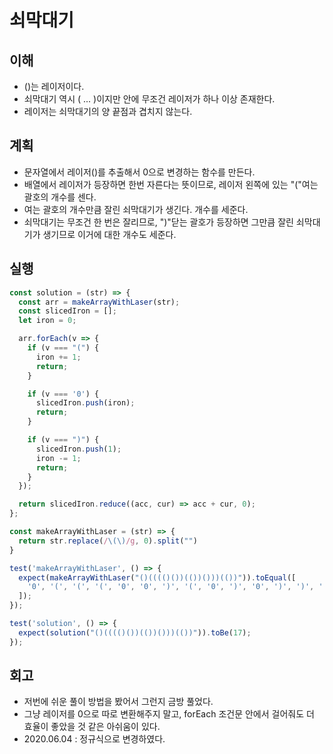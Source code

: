 # 쇠막대기

## 이해

- ()는 레이저이다.
- 쇠막대기 역시 ( ... )이지만 안에 무조건 레이저가 하나 이상 존재한다.
- 레이저는 쇠막대기의 양 끝점과 겹치지 않는다.

## 계획

- 문자열에서 레이저()를 추출해서 0으로 변경하는 함수를 만든다.
- 배열에서 레이저가 등장하면 한번 자른다는 뜻이므로, 레이저 왼쪽에 있는 "("여는 괄호의 개수를 센다.
- 여는 괄호의 개수만큼 잘린 쇠막대기가 생긴다. 개수를 세준다.
- 쇠막대기는 무조건 한 번은 잘리므로, ")"닫는 괄호가 등장하면 그만큼 잘린 쇠막대기가 생기므로 이거에 대한 개수도 세준다.

## 실행

```javascript
const solution = (str) => {
  const arr = makeArrayWithLaser(str);
  const slicedIron = [];
  let iron = 0;

  arr.forEach(v => {
    if (v === "(") {
      iron += 1;
      return;
    }

    if (v === '0') {
      slicedIron.push(iron);
      return;
    }

    if (v === ")") {
      slicedIron.push(1);
      iron -= 1;
      return;
    }
  });

  return slicedIron.reduce((acc, cur) => acc + cur, 0);
};

const makeArrayWithLaser = (str) => {
  return str.replace(/\(\)/g, 0).split("")
}

test('makeArrayWithLaser', () => {
  expect(makeArrayWithLaser("()(((()())(())()))(())")).toEqual([
    '0', '(', '(', '(', '0', '0', ')', '(', '0', ')', '0', ')', ')', '(', '0', ')'
  ]);
});

test('solution', () => {
  expect(solution("()(((()())(())()))(())")).toBe(17);
});
```

## 회고

- 저번에 쉬운 풀이 방법을 봤어서 그런지 금방 풀었다.
- 그냥 레이저를 0으로 따로 변환해주지 말고, forEach 조건문 안에서 걸어줘도 더 효율이 좋았을 것 같은 아쉬움이 있다.
- 2020.06.04 : 정규식으로 변경하였다.
